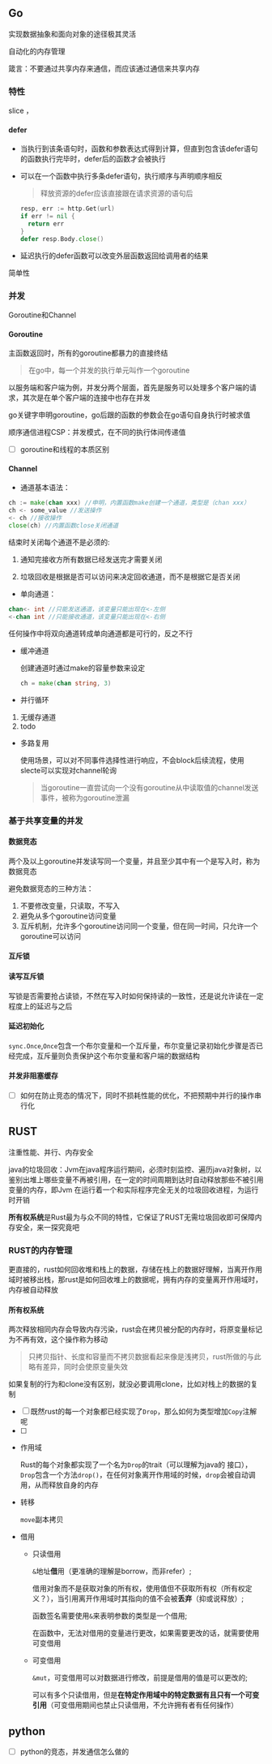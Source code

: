 ## Go

实现数据抽象和面向对象的途径极其灵活

自动化的内存管理

箴言：不要通过共享内存来通信，而应该通过通信来共享内存

### 特性

slice ， 

#### defer

- 当执行到该条语句时，函数和参数表达式得到计算，但直到包含该defer语句的函数执行完毕时，defer后的函数才会被执行

- 可以在一个函数中执行多条defer语句，执行顺序与声明顺序相反

  > 释放资源的defer应该直接跟在请求资源的语句后

  ```go
  resp, err := http.Get(url)
  if err != nil {
    return err
  }
  defer resp.Body.close()
  ```

- 延迟执行的defer函数可以改变外层函数返回给调用者的结果

简单性

### 并发

Goroutine和Channel

#### Goroutine

主函数返回时，所有的goroutine都暴力的直接终结

> 在go中，每一个并发的执行单元叫作一个goroutine

以服务端和客户端为例，并发分两个层面，首先是服务可以处理多个客户端的请求，其次是在单个客户端的连接中也存在并发

go关键字申明goroutine，go后跟的函数的参数会在go语句自身执行时被求值

顺序通信进程CSP：并发模式，在不同的执行体间传递值

- [ ] goroutine和线程的本质区别

#### Channel

- 通道基本语法：

```go
ch := make(chan xxx) //申明，内置函数make创建一个通道，类型是（chan xxx）
ch <- some_value //发送操作
<- ch //接收操作
close(ch) //内置函数close关闭通道
```

结束时关闭每个通道不是必须的:

1. 通知完接收方所有数据已经发送完才需要关闭

2. 垃圾回收是根据是否可以访问来决定回收通道，而不是根据它是否关闭

   

- 单向通道：

```go
chan<- int //只能发送通道，该变量只能出现在<-左侧
<-chan int //只能接收通道，该变量只能出现在<-右侧
```



任何操作中将双向通道转成单向通道都是可行的，反之不行

- 缓冲通道

  创建通道时通过make的容量参数来设定

  ```go
  ch = make(chan string, 3)
  ```

- 并行循环

1. 无缓存通道
2. todo

- 多路复用

  使用场景，可以对不同事件选择性进行响应，不会block后续流程，使用slecte可以实现对channel轮询

  > 当goroutine一直尝试向一个没有goroutine从中读取值的channel发送事件，被称为goroutine泄漏

### 基于共享变量的并发



#### 数据竞态

两个及以上goroutine并发读写同一个变量，并且至少其中有一个是写入时，称为数据竞态

避免数据竞态的三种方法：

1. 不要修改变量，只读取，不写入
2. 避免从多个goroutine访问变量
3. 互斥机制，允许多个goroutine访问同一个变量，但在同一时间，只允许一个goroutine可以访问

#### 互斥锁

#### 读写互斥锁

写锁是否需要抢占读锁，不然在写入时如何保持读的一致性，还是说允许读在一定程度上的延迟与之后

#### 延迟初始化

`sync.Once`,`Once`包含一个布尔变量和一个互斥量，布尔变量记录初始化步骤是否已经完成，互斥量则负责保护这个布尔变量和客户端的数据结构

#### 并发非阻塞缓存

- [ ] 如何在防止竞态的情况下，同时不损耗性能的优化，不把预期中并行的操作串行化



## RUST

注重性能、并行、内存安全



java的垃圾回收：Jvm在java程序运行期间，必须时刻监控、遍历java对象树，以鉴别出堆上哪些变量不再被引用，在一定的时间周期到达时自动释放那些不被引用变量的内存，即Jvm 在运行着一个和实际程序完全无关的垃圾回收进程，为运行时开销



**所有权系统**是Rust最为与众不同的特性，它保证了RUST无需垃圾回收即可保障内存安全，来一探究竟吧



### RUST的内存管理

更直接的，rust如何回收堆和栈上的数据，存储在栈上的数据好理解，当离开作用域时被移出栈，那rust是如何回收堆上的数据呢，拥有内存的变量离开作用域时，内存被自动释放

#### 所有权系统

两次释放相同内存会导致内存污染，rust会在拷贝被分配的内存时，将原变量标记为不再有效，这个操作称为移动

> 只拷贝指针、长度和容量而不拷贝数据看起来像是浅拷贝，rust所做的与此略有差异，同时会使原变量失效

如果复制的行为和clone没有区别，就没必要调用clone，比如对栈上的数据的复制



- [ ] 既然rust的每一个对象都已经实现了`Drop`，那么如何为类型增加`Copy`注解呢
- [ ] 

- 作用域

  Rust的每个对象都实现了一个名为`Drop`的trait（可以理解为java的 接口），`Drop`包含一个方法`drop()`，在任何对象离开作用域的时候，`drop`会被自动调用，从而释放自身的内存

- 转移

  `move`副本拷贝

- 借用

  - 只读借用

    `&`地址**借**用（更准确的理解是borrow，而非refer）;

    借用对象而不是获取对象的所有权，使用值但不获取所有权（所有权定义？），当引用离开作用域时其指向的值不会被**丢弃**（抑或说释放）;

    函数签名需要使用`&`来表明参数的类型是一个借用;

    在函数中，无法对借用的变量进行更改，如果需要更改的话，就需要使用可变借用

  - 可变借用
  
    `&mut`，可变借用可以对数据进行修改，前提是借用的值是可以更改的;
    
    可以有多个只读借用，但是**在特定作用域中的特定数据有且只有一个可变引用**（可变借用期间也禁止只读借用，不允许拥有者有任何操作）
  

## python

- [ ] python的竞态，并发通信怎么做的